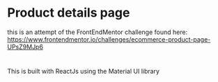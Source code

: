 # Product details page

this is an attempt of the FrontEndMentor challenge found here: https://www.frontendmentor.io/challenges/ecommerce-product-page-UPsZ9MJp6

# 
This is built with ReactJs using the Material UI library

